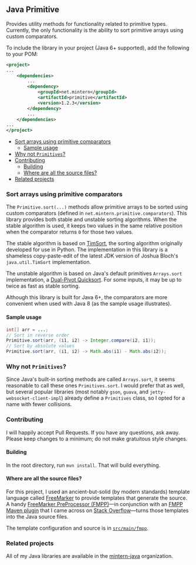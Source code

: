 ## Java Primitive

Provides utility methods for functionality related to primitive types.
Currently, the only functionality is the ability to sort primitive arrays
using custom comparators.

To include the library in your project (Java 6+ supported), add the following
to your POM:

```xml
<project>
...
    <dependencies>
        ...
        <dependency>
            <groupId>net.mintern</groupId>
            <artifactId>primitive</artifactId>
            <version>1.2.3</version>
        </dependency>
        ...
    </dependencies>
...
</project>
```

- [Sort arrays using primitive comparators](#sort-arrays-using-primitive-comparators)
    - [Sample usage](#sample-usage)
- [Why not `Primitives`?](#why-not-primitives)
- [Contributing](#contributing)
    - [Building](#building)
    - [Where are all the source files?](#where-are-all-the-source-files)
- [Related projects](#related-projects)

### Sort arrays using primitive comparators

The `Primitive.sort(...)` methods allow primitive arrays to be sorted using
custom comparators (defined in `net.mintern.primitive.comparators`). This
library provides both stable and unstable sorting algorithms. When the stable
algorithm is used, it keeps two values in the same relative position when the
comparator returns `0` for those two values.

The stable algorithm is based on
[TimSort](http://en.wikipedia.org/wiki/Timsort), the sorting algorithm
originally developed for use in Python. The implementation in this library is
a shameless copy-paste-edit of the latest JDK version of Joshua Bloch's
`java.util.TimSort` implementation.

The unstable algorithm is based on Java's default primitives `Arrays.sort`
implementation, a [Dual-Pivot
Quicksort](http://en.wikipedia.org/wiki/Quicksort#Variants). For some inputs,
it may be up to twice as fast as stable sorting.

Although this library is built for Java 6+, the comparators are more
convenient when used with Java 8 (as the sample usage illustrates).

#### Sample usage

```java
int[] arr = ...;
// Sort in reverse order
Primitive.sort(arr, (i1, i2) -> Integer.compare(i2, i1));
// Sort by absolute values
Primitive.sort(arr, (i1, i2) -> Math.abs(i1) - Math.abs(i2));
```

### Why not `Primitives`?

Since Java's built-in sorting methods are called `Arrays.sort`, it seems
reasonable to call these ones `Primitives.sort`. I would prefer that as well,
but several popular libraries (most notably `gson`, `guava`, and
`jetty-websocket-client-impl`) already define a `Primitives` class, so I opted
for a name with fewer collisions.

### Contributing

I will happily accept Pull Requests. If you have any questions, ask away.
Please keep changes to a minimum; do not make gratuitous style changes.

#### Building

In the root directory, run `mvn install`. That will build everything.

#### Where are all the source files?

For this project, I used an ancient-but-solid (by modern standards) template
language called [FreeMarker](http://freemarker.org) to provide templates that
generate the source. A handy [FreeMarker PreProcessor
(FMPP)](http://fmpp.sourceforge.net/index.html)&mdash;in conjunction with an
[FMPP Maven plugin](https://code.google.com/p/freemarkerpp-maven-plugin/) that
I came across on [Stack
Overflow](http://stackoverflow.com/a/3925944/1237044)&mdash;turns those
templates into the Java source files.

The template configuration and source is in
[`src/main/fmpp`](https://github.com/mintern-java/primitive/tree/master/src/main/fmpp).

### Related projects

All of my Java libraries are available in the
[mintern-java](https://github.com/mintern-java) organization.
